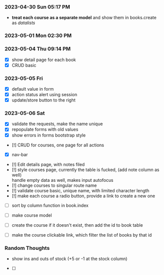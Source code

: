 ### 2023-04-30 Sun 05:17 PM
* **treat each course as a separate model** and show them in books.create as *datalists*

### 2023-05-01 Mon 02:30 PM

### 2023-05-04 Thu 09:14 PM
- [x] show detail page for each book
- [x] CRUD basic

### 2023-05-05 Fri
- [x] default value in form
- [x] action status alert using session
- [x] update/store button to the right

### 2023-05-06 Sat
- [x] validate the requests, make the name unique
- [x] repopulate forms with old values
- [x] show errors in forms bootstrap style
- [!] CRUD for courses, one page for all actions
- [x] nav-bar
- [!] Edit details page, with notes filed
- [!] style courses page, currently the table is fucked, (add note column as well)
    <br>
    handle empty data as well, makes input autofocus
- [!] change courses to singular route name
- [!] validate course basic, unique name, with limited character length
- [!] make each course a radio button, provide a link to create a new one
- [ ] sort by column function in book.index
- [ ] make course model
- [ ] create the course if it doesn't exist, then add the id to book table
- [ ] make the course clickable link, which filter the list of books by that id



### Random Thoughts
- show ins and outs of stock (+5 or -1 at the stock column)
- [ ] 